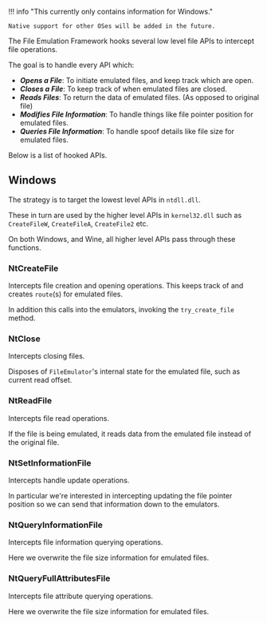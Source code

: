 !!! info "This currently only contains information for Windows."

    Native support for other OSes will be added in the future.

The File Emulation Framework hooks several low level file APIs to intercept file operations.

The goal is to handle every API which:

- ***Opens a File***: To initiate emulated files, and keep track which are open.
- ***Closes a File***: To keep track of when emulated files are closed.
- ***Reads Files***: To return the data of emulated files. (As opposed to original file)
- ***Modifies File Information***: To handle things like file pointer position for emulated files.
- ***Queries File Information***: To handle spoof details like file size for emulated files.

Below is a list of hooked APIs.

## Windows

The strategy is to target the lowest level APIs in `ntdll.dll`.

These in turn are used by the higher level APIs in `kernel32.dll` such as `CreateFileW`, `CreateFileA`,
`CreateFile2` etc.

On both Windows, and Wine, all higher level APIs pass through these functions.

### NtCreateFile

Intercepts file creation and opening operations.
This keeps track of and creates `route`(s) for emulated files.

In addition this calls into the emulators, invoking the `try_create_file` method.

### NtClose

Intercepts closing files.

Disposes of `FileEmulator`'s internal state for the emulated file, such as current read offset.

### NtReadFile

Intercepts file read operations.

If the file is being emulated, it reads data from the emulated file instead of the original file.

### NtSetInformationFile

Intercepts handle update operations.

In particular we're interested in intercepting updating the file pointer position so we can
send that information down to the emulators.

### NtQueryInformationFile

Intercepts file information querying operations.

Here we overwrite the file size information for emulated files.

### NtQueryFullAttributesFile

Intercepts file attribute querying operations.

Here we overwrite the file size information for emulated files.